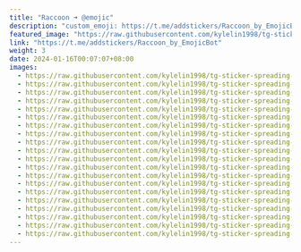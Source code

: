 ```yaml
---
title: "Raccoon ➜ @emojic"
description: "custom_emoji: https://t.me/addstickers/Raccoon_by_EmojicBot"
featured_image: "https://raw.githubusercontent.com/kylelin1998/tg-sticker-spreading-worldwide-images/main/img/989f3779-2dd7-4a89-90d6-8b1ced78f5a0.jpg"
link: "https://t.me/addstickers/Raccoon_by_EmojicBot"
weight: 3
date: 2024-01-16T00:07:07+08:00
images:
  - https://raw.githubusercontent.com/kylelin1998/tg-sticker-spreading-worldwide-images/main/img/989f3779-2dd7-4a89-90d6-8b1ced78f5a0.jpg
  - https://raw.githubusercontent.com/kylelin1998/tg-sticker-spreading-worldwide-images/main/img/10b88158-b61f-4d04-9add-3318b530c87c.jpg
  - https://raw.githubusercontent.com/kylelin1998/tg-sticker-spreading-worldwide-images/main/img/3849f477-95b5-4dbf-b2d2-830329280376.jpg
  - https://raw.githubusercontent.com/kylelin1998/tg-sticker-spreading-worldwide-images/main/img/6c12e0f5-f3ad-4213-91c8-6d428753b130.jpg
  - https://raw.githubusercontent.com/kylelin1998/tg-sticker-spreading-worldwide-images/main/img/b79176cc-35a4-4435-bc0e-ecb1a1d47ce9.jpg
  - https://raw.githubusercontent.com/kylelin1998/tg-sticker-spreading-worldwide-images/main/img/b8627842-c21e-4c08-9a23-d4f9d1a5bacc.jpg
  - https://raw.githubusercontent.com/kylelin1998/tg-sticker-spreading-worldwide-images/main/img/edc70225-a6a0-4d9a-9bd4-3f76e8f465d2.jpg
  - https://raw.githubusercontent.com/kylelin1998/tg-sticker-spreading-worldwide-images/main/img/f8a89693-a2e9-4d75-8f24-66f063352a6e.jpg
  - https://raw.githubusercontent.com/kylelin1998/tg-sticker-spreading-worldwide-images/main/img/c1c0828b-6f3c-4205-acd8-87e3ba05ec31.jpg
  - https://raw.githubusercontent.com/kylelin1998/tg-sticker-spreading-worldwide-images/main/img/5ce1cb8d-a194-4231-9ead-695fba48879e.jpg
  - https://raw.githubusercontent.com/kylelin1998/tg-sticker-spreading-worldwide-images/main/img/a5e883b1-8bcf-47b6-ad0e-c6a1a1b912f6.jpg
  - https://raw.githubusercontent.com/kylelin1998/tg-sticker-spreading-worldwide-images/main/img/b72cf54d-933e-4419-8208-3fd9d97b8c3c.jpg
  - https://raw.githubusercontent.com/kylelin1998/tg-sticker-spreading-worldwide-images/main/img/389de9cf-02c4-4e79-8035-f2ef8fe02414.jpg
  - https://raw.githubusercontent.com/kylelin1998/tg-sticker-spreading-worldwide-images/main/img/3f02fec9-59c2-4b7d-855b-331046c3c34b.jpg
  - https://raw.githubusercontent.com/kylelin1998/tg-sticker-spreading-worldwide-images/main/img/2032bef6-0232-4779-b37b-095e81a77f3c.jpg
  - https://raw.githubusercontent.com/kylelin1998/tg-sticker-spreading-worldwide-images/main/img/e8f936ac-b1f1-4724-93bb-a525eca4adea.jpg
  - https://raw.githubusercontent.com/kylelin1998/tg-sticker-spreading-worldwide-images/main/img/1a3acaf9-e23a-4d23-9229-809a6ec7c7b8.jpg
  - https://raw.githubusercontent.com/kylelin1998/tg-sticker-spreading-worldwide-images/main/img/303ba367-b2d3-43b3-bd1b-9f2b67368b42.jpg
  - https://raw.githubusercontent.com/kylelin1998/tg-sticker-spreading-worldwide-images/main/img/e019f0a5-ce91-475d-be13-7b61f495c318.jpg
  - https://raw.githubusercontent.com/kylelin1998/tg-sticker-spreading-worldwide-images/main/img/a1b7dd06-136c-45ae-b0a2-acb36198430d.jpg
---
```

